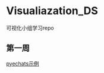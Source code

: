 # Visualiazation_DS
可视化小组学习repo


## 第一周

[pyechats示例](https://github.com/haowang666/Visualiazation_DS/blob/master/%E7%AC%AC%E4%B8%80%E5%91%A8-Pyecharts.ipynb)
